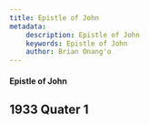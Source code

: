```yaml
---
title: Epistle of John
metadata:
    description: Epistle of John
    keywords: Epistle of John
    author: Brian Onang'o
---
```


#### Epistle of John

## 1933 Quater 1
